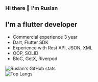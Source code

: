 ### Hi there 👋 I'm Ruslan

## I'm a flutter developer
 - Commercial experience 3 year
 - Dart, Flutter SDK
 - Experience with Rest API, JSON, XML
 - OOP, SOLID
 - BloC, GetX, Riverpod


![Ruslan's GitHub stats](https://github-readme-stats.vercel.app/api?username=RuslanTsitser)
<br />
![Top Langs](https://github-readme-stats.vercel.app/api/top-langs/?username=RuslanTsitser&layout=compact)
